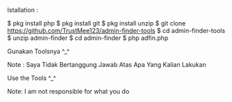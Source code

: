 Istallation :

$ pkg install php
$ pkg install git
$ pkg install unzip
$ git clone https://github.com/TrustMee123/admin-finder-tools
$ cd admin-finder-tools
$ unzip admin-finder
$ cd admin-finder
$ php adfin.php

Gunakan Toolsnya ^_^

Note : Saya Tidak Bertanggung Jawab Atas Apa Yang Kalian Lakukan

Use the Tools ^_^

Note: I am not responsible for what you do
